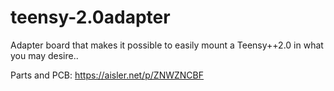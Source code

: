 # teensy-2.0adapter
Adapter board that makes it possible to easily mount a Teensy++2.0 in what you may desire..

Parts and PCB:
https://aisler.net/p/ZNWZNCBF
